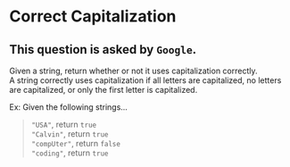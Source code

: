 # Correct Capitalization

## This question is asked by `Google`.  

Given a string, return whether or not it uses capitalization correctly.  
A string correctly uses capitalization if all letters are capitalized, no letters are capitalized, or only the first letter is capitalized.

Ex: Given the following strings...  

>`"USA"`, return `true`  
`"Calvin"`, return `true`  
`"compUter"`, return `false`  
`"coding"`, return `true`